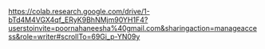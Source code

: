 https://colab.research.google.com/drive/1-bTd4M4VGX4qf_ERyK9BhNMjm90YH1F4?userstoinvite=poornahaneesha%40gmail.com&sharingaction=manageaccess&role=writer#scrollTo=69Gi_p-YN09y
